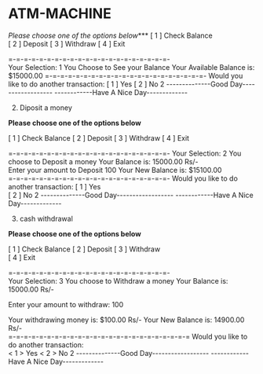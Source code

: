 # ATM-MACHINE

*Please choose one of the options below****
[ 1 ]  Check Balance               
[ 2 ]  Deposit
[ 3 ]  Withdraw
[ 4 ]  Exit

=-=-=-=-=-=-=-=-=-=-=-=-=-=-=-=-=-=-=-=-=-                          
Your Selection: 1
You Choose to See your Balance
Your Available Balance is:   $15000.00
=-=-=-=-=-=-=-=-=-=-=-=-=-=-=-=-=-=-=-=-=-
Would you like to do another transaction:
[ 1 ] Yes 
[ 2 ] No
 2
--------------Good Day------------------
------------Have A Nice Day-------------

2) Diposit a money 

****Please choose one of the options below****

[ 1 ]  Check Balance
[ 2 ]  Deposit
[ 3 ]  Withdraw
[ 4 ]  Exit

=-=-=-=-=-=-=-=-=-=-=-=-=-=-=-=-=-=-=-=-=-
Your Selection: 2
You choose to Deposit a money
Your Balance is:  15000.00 Rs/-                                                                      
Enter your amount to Deposit
100
Your New Balance is:   $15100.00                                                                     
=-=-=-=-=-=-=-=-=-=-=-=-=-=-=-=-=-=-=-=-=-
Would you like to do another transaction:
[ 1 ] Yes                                                             
[ 2 ] No
 2
--------------Good Day------------------
------------Have A Nice Day-------------

3) cash withdrawal 

****Please choose one of the options below****

[ 1 ]  Check Balance
[ 2 ]  Deposit
[ 3 ]  Withdraw                                                       
[ 4 ]  Exit

=-=-=-=-=-=-=-=-=-=-=-=-=-=-=-=-=-=-=-=-=-                            
Your Selection: 3
You choose to Withdraw a money
Your Balance is: 15000.00 Rs/-
                                                                      
Enter your amount to withdraw:
100

Your withdrawing money is:  $100.00 Rs/-
Your New Balance is:   14900.00 Rs/-                                  
=-=-=-=-=-=-=-=-=-=-=-=-=-=-=-=-=-=-=-=-=-=-=-=
Would you like to do another transaction:                             
< 1 > Yes
< 2 > No
2
--------------Good Day------------------
------------Have A Nice Day-------------

